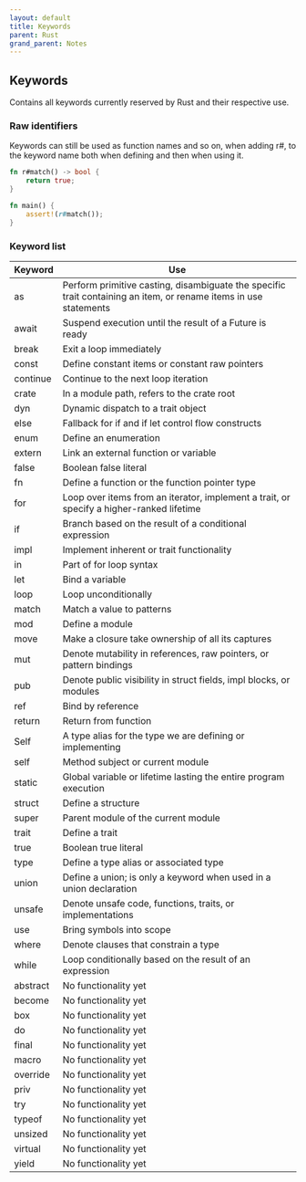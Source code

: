 ```yaml
---
layout: default
title: Keywords
parent: Rust
grand_parent: Notes
---
```


## Keywords
Contains all keywords currently reserved by Rust and their respective use.

### Raw identifiers
Keywords can still be used as function names and so on, when adding r#, to the keyword name both when defining and then when using it. 

```rust
fn r#match() -> bool { 
    return true; 
}

fn main() { 
    assert!(r#match()); 
} 
```

### Keyword list
| Keyword  | Use                                                              |
| -------- | ---------------------------------------------------------------- |
| as       | Perform primitive casting, disambiguate the specific trait containing an item, or rename items in use statements                                                             |
| await    | Suspend execution until the result of a Future is ready          |
| break    | Exit a loop immediately                                          |
| const    | Define constant items or constant raw pointers                   |
| continue | Continue to the next loop iteration                              |
| crate    | In a module path, refers to the crate root                       |
| dyn      | Dynamic dispatch to a trait object                               |
| else     | Fallback for if and if let control flow constructs               |
| enum     | Define an enumeration                                            |
| extern   | Link an external function or variable                            |
| false    | Boolean false literal                                            |
| fn       | Define a function or the function pointer type                   |
| for      | Loop over items from an iterator, implement a trait, or specify a higher-ranked lifetime                                                                      |
| if       | Branch based on the result of a conditional expression           |
| impl     | Implement inherent or trait functionality                        |
| in       | Part of for loop syntax                                          |
| let      | Bind a variable                                                  |
| loop     | Loop unconditionally                                             |
| match    | Match a value to patterns                                        |
| mod      | Define a module                                                  |
| move     | Make a closure take ownership of all its captures                |
| mut      | Denote mutability in references, raw pointers, or pattern bindings                                                                      |
| pub      | Denote public visibility in struct fields, impl blocks, or modules                                                                       |
| ref      | Bind by reference                                                |
| return   | Return from function                                             |
| Self     | A type alias for the type we are defining or implementing        |
| self     | Method subject or current module                                 |
| static   | Global variable or lifetime lasting the entire program execution |
| struct   | Define a structure                                               |
| super    | Parent module of the current module                              |
| trait    | Define a trait                                                   |
| true     | Boolean true literal                                             |
| type     | Define a type alias or associated type                           |
| union    | Define a union; is only a keyword when used in a union declaration                                                                   |
| unsafe   | Denote unsafe code, functions, traits, or implementations                                                               |
| use      | Bring symbols into scope                                         |
| where    | Denote clauses that constrain a type                             |
| while    | Loop conditionally based on the result of an expression          |
| abstract | No functionality yet                                             |
| become   | No functionality yet                                             |
| box      | No functionality yet                                             |
| do       | No functionality yet                                             |
| final    | No functionality yet                                             |
| macro    | No functionality yet                                             |
| override | No functionality yet                                             |
| priv     | No functionality yet                                             |
| try      | No functionality yet                                             |
| typeof   | No functionality yet                                             |
| unsized  | No functionality yet                                             |
| virtual  | No functionality yet                                             |
| yield    | No functionality yet                                             |
